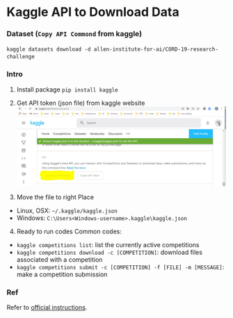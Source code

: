 # Kaggle API to Download Data

### Dataset (`Copy API Commond` from kaggle)
`kaggle datasets download -d allen-institute-for-ai/CORD-19-research-challenge`

### Intro
1. Install package
`pip install kaggle`

2. Get API token (json file) from kaggle website
![GitHub Logo](./Kaggle_credential.JPG)

3. Move the file to right Place
- Linux, OSX: `~/.kaggle/kaggle.json`
- Windows: `C:\Users<Windows-username>.kaggle\kaggle.json`

4. Ready to run codes
Common codes:
- `kaggle competitions list`: list the currently active competitions
- `kaggle competitions download -c [COMPETITION]`: download files associated with a competition
- `kaggle competitions submit -c [COMPETITION] -f [FILE] -m [MESSAGE]`: make a competition submission

### Ref
Refer to [official instructions](https://www.kaggle.com/docs/api).
